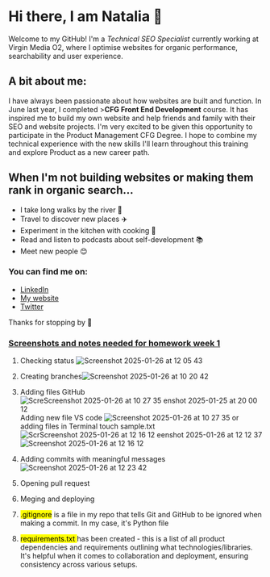 # Hi there, I am Natalia 🙋

Welcome to my GitHub! I'm a  *Technical SEO Specialist* currently working at Virgin Media O2, where I optimise websites for organic performance, searchability and user experience. 

 ## A bit about me: 

I have always been passionate about how websites are built and function. In June last year, I completed >**CFG Front End Development** course. It has inspired me to build my own website and help friends and family with their SEO and website projects. 
I'm very excited to be given this opportunity to participate in the Product Management CFG Degree. I hope to combine my technical experience with the new skills I'll learn throughout this training and explore Product as a new career path. 

 ## When I'm not building websites or making them rank in organic search...
 
- I take long walks by the river 🌊
- Travel to discover new places ✈️
- Experiment in the kitchen with cooking 🥘
- Read and listen to podcasts about self-development 📚
- Meet new people  😊 

### You can find me on: 

+ [LinkedIn](www.linkedin.com/in/natalia-cybulska-ozlav-86695395)
+ [My website](https://www.ncodigital.co.uk)
+ [Twitter](https://x.com/ncybulskaozlav)



Thanks for stopping by  🌸

### <ins> Screenshots and notes needed for homework week 1 </ins>

1. Checking status
    ![Screenshot 2025-01-26 at 12 05 43](https://github.com/user-attachments/assets/3aaa71e0-6fa0-4f44-9f63-2022f12c3561)


3. Creating branches![Screenshot 2025-01-26 at 10 20 42](https://github.com/user-attachments/assets/b05cec5f-5d71-4c6c-968c-b8cd2f1b9efe)
4. Adding files GitHub![Scre![Screenshot 2025-01-26 at 10 27 35](https://github.com/user-attachments/assets/377e4516-e40c-4c01-bf7b-5613f1d92130)
enshot 2025-01-25 at 20 00 12](https://github.com/user-attachments/assets/b6f76641-704d-4fe3-9fc5-06cae80c2e65)
   Adding new file VS code ![Screenshot 2025-01-26 at 10 27 35](https://github.com/user-attachments/assets/5148436a-d57a-428e-9562-2889df76ae82)
   or adding files in Terminal touch sample.txt 
![Scr![Screenshot 2025-01-26 at 12 16 12](https://github.com/user-attachments/assets/56a618ba-386d-4d0d-8dda-9a0e384d1539)
eenshot 2025-01-26 at 12 12 37](https://github.com/user-attachments/assets/45c2157b-9944-4dc0-a20c-166f91ee286a)
![Screenshot 2025-01-26 at 12 16 12](https://github.com/user-attachments/assets/913d161e-de20-4946-8af9-7489b932ad20)


6. Adding commits with meaningful messages
   ![Screenshot 2025-01-26 at 12 23 42](https://github.com/user-attachments/assets/91772232-5630-4f4c-814f-d9fc2c2e72d0)

8. Opening pull request
9. Meging and deploying


1.  <mark> .gitignore</mark> is a file in my repo that tells Git and GitHub to be ignored when making a commit. In my case, it's Python file
2.  <mark> requirements.txt </mark> has been created - this is a list of all product dependencies and requirements outlining what technologies/libraries. It's helpful when it comes to collaboration and deployment, ensuring consistency across various setups.
